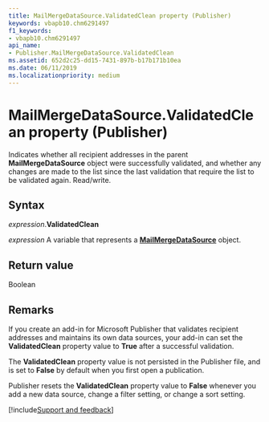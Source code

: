 ```yaml
---
title: MailMergeDataSource.ValidatedClean property (Publisher)
keywords: vbapb10.chm6291497
f1_keywords:
- vbapb10.chm6291497
api_name:
- Publisher.MailMergeDataSource.ValidatedClean
ms.assetid: 652d2c25-dd15-7431-897b-b17b171b10ea
ms.date: 06/11/2019
ms.localizationpriority: medium
---
```



# MailMergeDataSource.ValidatedClean property (Publisher)

Indicates whether all recipient addresses in the parent **MailMergeDataSource** object were successfully validated, and whether any changes are made to the list since the last validation that require the list to be validated again. Read/write.


## Syntax

_expression_.**ValidatedClean**

_expression_ A variable that represents a **[MailMergeDataSource](Publisher.MailMergeDataSource.md)** object.


## Return value

Boolean


## Remarks

If you create an add-in for Microsoft Publisher that validates recipient addresses and maintains its own data sources, your add-in can set the **ValidatedClean** property value to **True** after a successful validation.

The **ValidatedClean** property value is not persisted in the Publisher file, and is set to **False** by default when you first open a publication.

Publisher resets the **ValidatedClean** property value to **False** whenever you add a new data source, change a filter setting, or change a sort setting.

[!include[Support and feedback](~/includes/feedback-boilerplate.md)]